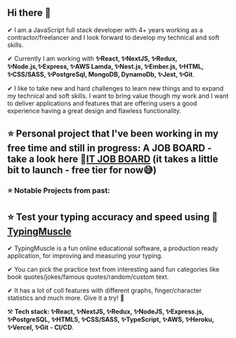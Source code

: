 ## Hi there 👋
✔ I am a JavaScript full stack developer with 4+ years working as a contractor/freelancer and I look forward to develop my technical and soft skills.

✔ Currently I am working with __✨React, ✨NextJS, ✨Redux, ✨Node.js,✨Express, ✨AWS Lamda, ✨Nest.js, ✨Ember.js, ✨HTML, ✨CSS/SASS, ✨PostgreSql, MongoDB, DynamoDb, ✨Jest, ✨Git__.

✔ I like to take new and hard challenges to learn new things and to expand my technical and soft skills. I want to bring value though my work and I want to deliver applications and features that are offering users a good experience having a great design and flawless functionality.

## ⭐ Personal project that I've been working in my free time and still in progress: A JOB BOARD - take a look here __🚀[IT JOB BOARD](https://it-jobs-board-frontend.vercel.app/)__ (it takes a little bit to launch - free tier for now😅)

### ⭐ Notable Projects from past:
<!-- ### __🚀[Currency Exchange App](https://github.com/grigoar/React-Currency-Exchange-App)__ - git repo
- React application which is about calculating the exchange rate of the currencies based on an external API and it is hosted on the github-pages https://grigoar.github.io/React-Currency-Exchange-App/ .
### __🚀[Touch typing App](https://github.com/grigoar/React-Learning-Typing)__ - git repo
- React application about speed typing and which is using continuous deployment on Netlify https://touch-typing-demo.netlify.app/ .
#### __🚀[My Personal Website](https://www.grigorenath.com/)__ 
- Personal Website to know more about be, but in a more entertaining way (It's a little outdated)
#### __🚀[Quiz Me Up](https://github.com/grigoar/Quiz-me-up-Android)__ - git repo
- Quiz Me Up is a trivia game with for challenging yourself to gain new knowledge and have fun. [View On Google Play](https://play.google.com/store/apps/details?id=com.ggdarkzone.quizmeup) -->

## ⭐ Test your typing accuracy and speed using __🚀[TypingMuscle](https://www.typingmuscle.com)__
✔ TypingMuscle is a fun online educational software, a production ready application, for improving and measuring your typing. 

✔ You can pick the practice text from interesting aand fun categories like book quotes/jokes/famous quotes/random/custom text.

✔ It has a lot of coll features with different graphs, finger/character statistics and much more. Give it a try! 🚀

⚒ __Tech stack: ✨React, ✨NextJS, ✨Redux, ✨NodeJS, ✨Express.js, ✨PostgreSQL, ✨HTML5, ✨CSS/SASS, ✨TypeScript, ✨AWS, ✨Heroku, ✨Vercel, ✨Git - CI/CD__.


<!--
**grigoar/grigoar** is a ✨ _special_ ✨ repository because its `README.md` (this file) appears on your GitHub profile.

Here are some ideas to get you started:

- 🔭 I’m currently working on ...
- 🌱 I’m currently learning ...
- 👯 I’m looking to collaborate on ...
- 🤔 I’m looking for help with ...
- 💬 Ask me about ...
- 📫 How to reach me: ...
- 😄 Pronouns: ...
- ⚡ Fun fact: ...
-->
